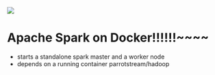 <img src="https://readthedocs.org/projects/samuroi/badge/?version=latest"> 

Apache Spark on Docker!!!!!!~~~~
==========

- starts a standalone spark master and a worker node
- depends on a running container parrotstream/hadoop
<div style="page-break-after: always;"></div>
